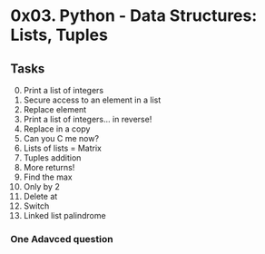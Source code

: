 # 0x03. Python - Data Structures: Lists, Tuples
## Tasks
0. Print a list of integers 
1. Secure access to an element in a list 
2. Replace element 
3. Print a list of integers... in reverse! 
4. Replace in a copy 
5. Can you C me now? 
6. Lists of lists = Matrix 
7. Tuples addition 
8. More returns! 
9. Find the max 
10. Only by 2 
11. Delete at 
12. Switch 
13. Linked list palindrome
###  One Adavced question ###

